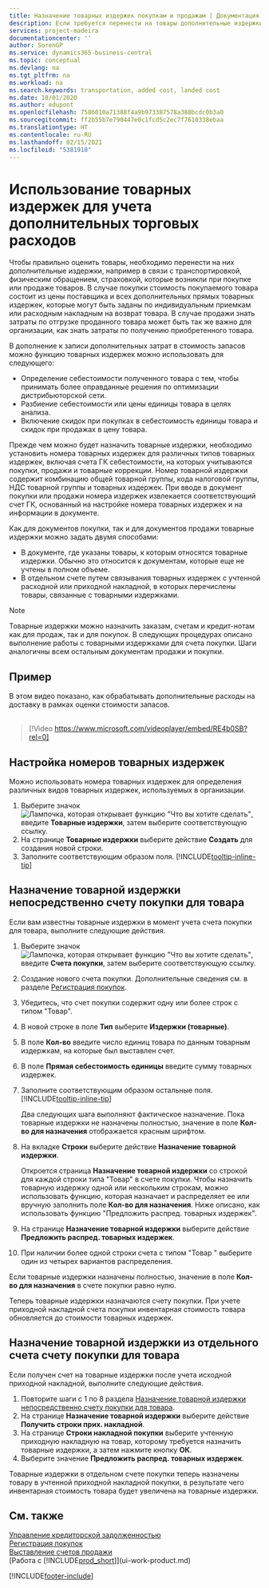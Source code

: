 ```yaml
---
title: Назначение товарных издержек покупкам и продажам | Документация Майкрософт
description: Если требуется перенести на товары дополнительные издержки, например в связи с транспортировкой, физическим обращением, страховкой, которые возникли при покупке или продаже товаров, можно воспользоваться функцией товарных издержек.
services: project-madeira
documentationcenter: ''
author: SorenGP
ms.service: dynamics365-business-central
ms.topic: conceptual
ms.devlang: na
ms.tgt_pltfrm: na
ms.workload: na
ms.search.keywords: transportation, added cost, landed cost
ms.date: 10/01/2020
ms.author: edupont
ms.openlocfilehash: 7586010a71388f4a9b973387578a388bcdc0b3a0
ms.sourcegitcommit: ff2b55b7e790447e0c1fcd5c2ec7f7610338ebaa
ms.translationtype: HT
ms.contentlocale: ru-RU
ms.lasthandoff: 02/15/2021
ms.locfileid: "5381910"
---
```

# <a name="use-item-charges-to-account-for-additional-trade-costs"></a>Использование товарных издержек для учета дополнительных торговых расходов
Чтобы правильно оценить товары, необходимо перенести на них дополнительные издержки, например в связи с транспортировкой, физическим обращением, страховкой, которые возникли при покупке или продаже товаров. В случае покупки стоимость покупаемого товара состоит из цены поставщика и всех дополнительных прямых товарных издержек, которые могут быть заданы по индивидуальным приемкам или расходным накладным на возврат товара. В случае продажи знать затраты по отгрузке проданного товара может быть так же важно для организации, как знать затраты по получению приобретенного товара.

В дополнение к записи дополнительных затрат в стоимость запасов можно функцию товарных издержек можно использовать для следующего:

- Определение себестоимости полученного товара с тем, чтобы принимать более оправданные решения по оптимизации дистрибьюторской сети.
- Разбиение себестоимости или цены единицы товара в целях анализа.
- Включение скидок при покупках в себестоимость единицы товара и скидок при продажах в цену товара.

Прежде чем можно будет назначить товарные издержки, необходимо установить номера товарных издержек для различных типов товарных издержек, включая счета ГК себестоимости, на которых учитываются покупки, продажи и товарные коррекции. Номер товарной издержки содержит комбинацию общей товарной группы, кода налоговой группы, НДС товарной группы и товарных издержек. При вводе в документ покупки или продажи номера издержек извлекается соответствующий счет ГК, основанный на настройке номера товарных издержек и на информации в документе.

Как для документов покупки, так и для документов продажи товарные издержки можно задать двумя способами:
- В документе, где указаны товары, к которым относятся товарные издержки. Обычно это относится к документам, которые еще не учтены в полном объеме.
- В отдельном счете путем связывания товарных издержек с учтенной расходной или приходной накладной, в которых перечислены товары, связанные с товарными издержками.

> [!NOTE]  
>   Товарные издержки можно назначить заказам, счетам и кредит-нотам как для продаж, так и для покупок. В следующих процедурах описано выполнение работы с товарными издержками для счета покупки. Шаги аналогичны всем остальным документам продажи и покупки.

## <a name="example"></a>Пример
В этом видео показано, как обрабатывать дополнительные расходы на доставку в рамках оценки стоимости запасов.
<br><br>  
> [!Video https://www.microsoft.com/videoplayer/embed/RE4b0SB?rel=0]

## <a name="to-set-up-item-charge-numbers"></a>Настройка номеров товарных издержек
Можно использовать номера товарных издержек для определения различных видов товарных издержек, используемых в организации.

1. Выберите значок ![Лампочка, которая открывает функцию "Что вы хотите сделать"](media/ui-search/search_small.png "Что вы хотите сделать"), введите **Товарные издержки**, затем выберите соответствующую ссылку.
2. На странице **Товарные издержки** выберите действие **Создать** для создания новой строки.
3. Заполните соответствующим образом поля. [!INCLUDE[tooltip-inline-tip](includes/tooltip-inline-tip_md.md)]

## <a name="to-assign-an-item-charge-directly-to-the-purchase-invoice-for-the-item"></a>Назначение товарной издержки непосредственно счету покупки для товара
Если вам известны товарные издержки в момент учета счета покупки для товара, выполните следующие действия.

1. Выберите значок ![Лампочка, которая открывает функцию "Что вы хотите сделать"](media/ui-search/search_small.png "Что вы хотите сделать"), введите **Счета покупки**, затем выберите соответствующую ссылку.
2. Создание нового счета покупки. Дополнительные сведения см. в разделе [Регистрация покупок](purchasing-how-record-purchases.md).
3. Убедитесь, что счет покупки содержит одну или более строк с типом "Товар".
4. В новой строке в поле **Тип** выберите **Издержки (товарные)**.
5. В поле **Кол-во** введите число единиц товара по данным товарным издержкам, на которые был выставлен счет.
6. В поле **Прямая себестоимость единицы** введите сумму товарных издержек.
7. Заполните соответствующим образом остальные поля. [!INCLUDE[tooltip-inline-tip](includes/tooltip-inline-tip_md.md)]

    Два следующих шага выполняют фактическое назначение. Пока товарные издержки не назначены полностью, значение в поле **Кол-во для назначения** отображается красным шрифтом.
8. На вкладке **Строки** выберите действие **Назначение товарной издержки**.

    Откроется страница **Назначение товарной издержки** со строкой для каждой строки типа "Товар" в счете покупки. Чтобы назначить товарную издержку одной или нескольким строкам, можно использовать функцию, которая назначает и распределяет ее или вручную заполнить поле **Кол-во для назначения**. Ниже описано, как использовать функцию "Предложить распред. товарных издержек".

9. На странице **Назначение товарной издержки** выберите действие **Предложить распред. товарных издержек**.
10. При наличии более одной строки счета с типом "Товар " выберите один из четырех вариантов распределения.  

Если товарные издержки назначены полностью, значение в поле **Кол-во для назначения** в счете покупки равно нулю.

Теперь товарные издержки назначаются счету покупки. При учете приходной накладной счета покупки инвентарная стоимость товара обновляется до стоимости товарных издержек.  

## <a name="to-assign-an-item-charge-from-a-separate-invoice-to-the-purchase-invoice-for-the-item"></a>Назначение товарной издержки из отдельного счета счету покупки для товара
Если получен счет на товарные издержки после учета исходной приходной накладной, выполните следующие действия.
1. Повторите шаги с 1 по 8 раздела [Назначение товарной издержки непосредственно счету покупки для товара](payables-how-assign-item-charges.md#to-assign-an-item-charge-directly-to-the-purchase-invoice-for-the-item).
2. На странице **Назначение товарной издержки** выберите действие **Получить строки прих. накладной**.
3. На странице **Строки накладной покупки** выберите учтенную приходную накладную на товар, которому требуется назначить товарные издержки, а затем нажмите кнопку **ОК**.
4. Выберите значение **Предложить распред. товарных издержек**.

Товарные издержки в отдельном счете покупки теперь назначены товару в учтенной приходной накладной покупки, в результате чего инвентарная стоимость товара будет увеличена на товарные издержки.

## <a name="see-also"></a>См. также
[Управление кредиторской задолженностью](payables-manage-payables.md)  
[Регистрация покупок](purchasing-how-record-purchases.md)  
[Выставление счетов продажи](sales-how-invoice-sales.md)  
[Работа с [!INCLUDE[prod_short](includes/prod_short.md)]](ui-work-product.md)  


[!INCLUDE[footer-include](includes/footer-banner.md)]
